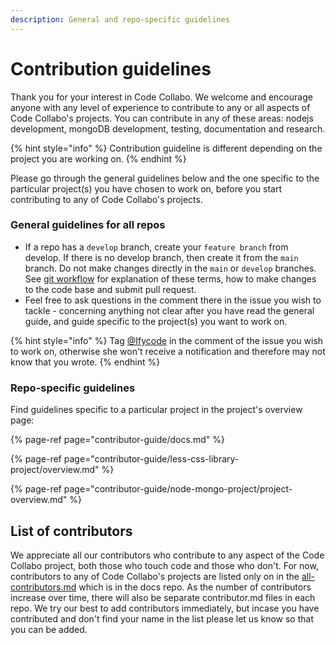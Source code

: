 ```yaml
---
description: General and repo-specific guidelines
---
```


# Contribution guidelines

Thank you for your interest in Code Collabo. We welcome and encourage anyone with any level of experience to contribute to any or all aspects of Code Collabo's projects. You can contribute in any of these areas: nodejs development, mongoDB development, testing, documentation and research.

{% hint style="info" %}
Contribution guideline is different depending on the project you are working on.
{% endhint %}

Please go through the general guidelines below and the one specific to the particular project\(s\) you have chosen to work on, before you start contributing to any of Code Collabo's projects.

### General guidelines for all repos

* If a repo has a `develop` branch, create your `feature branch` from develop. If there is no develop branch, then create it from the `main` branch. Do not make changes directly in the `main` or `develop` branches. See [git workflow](https://code-collabo.gitbook.io/docs/contributor-guide/git-workflow) for explanation of these terms, how to make changes to the code base and submit pull request.
* Feel free to ask questions in the comment there in the issue you wish to tackle - concerning anything not clear after you have read the general guide, and guide specific to the project\(s\) you want to work on.

{% hint style="info" %}
Tag [@Ifycode](https://github.com/Ifycode) in the comment of the issue you wish to work on, otherwise she won't receive a notification and therefore may not know that you wrote.
{% endhint %}

### Repo-specific guidelines

Find guidelines specific to a particular project in the project's overview page:

{% page-ref page="contributor-guide/docs.md" %}

{% page-ref page="contributor-guide/less-css-library-project/overview.md" %}

{% page-ref page="contributor-guide/node-mongo-project/project-overview.md" %}

## List of contributors

We appreciate all our contributors who contribute to any aspect of the Code Collabo project, both those who touch code and those who don't. For now, contributors to any of Code Collabo's projects are listed only on in the  [all-contributors.md](https://code-collabo.gitbook.io/docs/meet-our-awesome-contributors/all-contributors) which is in the docs repo. As the number of contributors increase over time, there will also be separate contributor.md files in each repo. We try our best to add contributors immediately, but incase you have contributed and don't find your name in the list please let us know so that you can be added.


